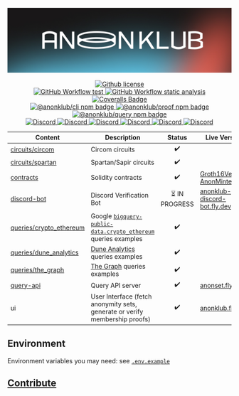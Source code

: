 ![anonklub banner](https://raw.githubusercontent.com/anonklub/assets/main/img/anonklub-banner-2.jpg)

<p align="center">
<a href="https://github.com/anonklub/anonklub/blob/main/LICENSE">
        <img alt="Github license" src="https://img.shields.io/github/license/anonklub/anonklub">
    </a>
<br>
 <a href="https://github.com/anonklub/anonklub/actions?query=workflow%3Atest">
        <img alt="GitHub Workflow test" src="https://img.shields.io/github/actions/workflow/status/anonklub/anonklub/test.yml?branch=main&label=test&logo=github">
    </a>
 <a href="https://github.com/anonklub/anonklub/actions/workflows/static-analysis.yml">
        <img alt="GitHub Workflow static analysis" src="https://img.shields.io/github/actions/workflow/status/anonklub/anonklub/static-analysis.yml?logo=github&label=static%20analysis">
    </a>
  <a href="https://coveralls.io/github/anonklub/anonklub?branch=main">
  <img alt="Coveralls Badge" src="https://img.shields.io/coverallsCoverage/github/anonklub/anonklub.svg?label=coverage%20(ts)&logo=coveralls">
</a>
<br>
 <a href="https://www.npmjs.com/package/@anonklub/cli">
<img alt="@anonklub/cli npm badge" src="https://img.shields.io/npm/v/%40anonklub/cli?logo=npm&label=%40anonklub%2Fcli">
</a>
<a href="https://www.npmjs.com/package/@anonklub/proof">
<img alt="@anonklub/proof npm badge" src="https://img.shields.io/npm/v/%40anonklub/proof?logo=npm&label=%40anonklub%2Fproof">
</a>
<a href="https://www.npmjs.com/package/@anonklub/query">
<img alt="@anonklub/query npm badge" src="https://img.shields.io/npm/v/%40anonklub/query?logo=npm&label=%40anonklub%2Fquery">
</a>
<br>
<a href="https://github.com/anonklub/anonklub/deployments/query-api-staging">
<img alt="Discord" src="https://img.shields.io/github/deployments/anonklub/anonklub/query-api-staging?label=Query%20API%20Staging">
</a>
<a href="https://github.com/anonklub/anonklub/deployments/query-api-prod">
<img alt="Discord" src="https://img.shields.io/github/deployments/anonklub/anonklub/query-api-prod?label=Query%20API%20Prod">
</a>
<a href="https://github.com/anonklub/anonklub/deployments/discord-bot-staging">
<img alt="Discord" src="https://img.shields.io/github/deployments/anonklub/anonklub/discord-bot-staging?label=Discord%20Bot%20Staging">
</a>
<a href="https://github.com/anonklub/anonklub/deployments/discord-bot-prod">
<img alt="Discord" src="https://img.shields.io/github/deployments/anonklub/anonklub/discord-bot-prod?label=Discord%20Bot%20Prod">
</a>
<a href="https://github.com/anonklub/anonklub/deployments/ui-staging">
<img alt="Discord" src="https://img.shields.io/github/deployments/anonklub/anonklub/ui-staging?label=UI%20Staging">
</a>
<a href="https://github.com/anonklub/anonklub/deployments/ui-prod">
<img alt="Discord" src="https://img.shields.io/github/deployments/anonklub/anonklub/ui-prod?label=UI%20Prod">
</a>
</p>

| Content                                            | Description                                                                                                                                                |                Status                | Live Version                                                                                                                                                                                               |
| -------------------------------------------------- | ---------------------------------------------------------------------------------------------------------------------------------------------------------- | :----------------------------------: | ---------------------------------------------------------------------------------------------------------------------------------------------------------------------------------------------------------- |
| [circuits/circom](circuits/circom)                 | Circom circuits                                                                                                                                            |          :heavy_check_mark:          |                                                                                                                                                                                                            |
| [circuits/spartan](circuits/spartan)               | Spartan/Sapir circuits                                                                                                                                     |          :heavy_check_mark:          |                                                                                                                                                                                                            |
| [contracts](contracts)                             | Solidity contracts                                                                                                                                         |          :heavy_check_mark:          | [Groth16Verifier](https://sepolia.etherscan.io/address/0x893f293e3918a179bf87fb772206e9927db61b0c#code) [AnonMinter](https://sepolia.etherscan.io/address/0xcc639e338f9fb382d76f30928559cf14943600e0#code) |
| [discord-bot](discord-bot)                         | Discord Verification Bot                                                                                                                                   | :hourglass_flowing_sand: IN PROGRESS | [anonklub-discord-bot.fly.dev](https://anonklub-discord-bot.fly.dev)                                                                                                                                       |
| [queries/crypto_ethereum](queries/crypto_ethereum) | Google [`bigquery-public-data.crypto_ethereum`](https://console.cloud.google.com/marketplace/product/ethereum/crypto-ethereum-blockchain) queries examples |          :heavy_check_mark:          |                                                                                                                                                                                                            |
| [queries/dune_analytics](queries/dune_analytics)   | [Dune Analytics](https://dune.com/) queries examples                                                                                                       |          :heavy_check_mark:          |                                                                                                                                                                                                            |
| [queries/the_graph](queries/the_graph)             | [The Graph](https://thegraph.com/en/) queries examples                                                                                                     |          :heavy_check_mark:          |                                                                                                                                                                                                            |
| [query-api](query-api)                             | Query API server                                                                                                                                           |          :heavy_check_mark:          | [anonset.fly.dev](https://anonset.fly.dev)                                                                                                                                                                 |
| ui                                                 | User Interface (fetch anonymity sets, generate or verify membership proofs)                                                                                |          :heavy_check_mark:          | [anonklub.fly.dev](https://anonklub.fly.dev)                                                                                                                                                               |

## Environment

Environment variables you may need: see [`.env.example`](.env.example)

## [Contribute](https://github.com/anonklub/anonklub/contribute)
